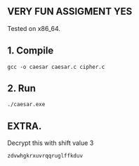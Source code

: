 ## VERY FUN ASSIGMENT YES

Tested on x86_64.

## 1. Compile

```
gcc -o caesar caesar.c cipher.c
```

## 2. Run

```
./caesar.exe
```

## EXTRA.

Decrypt this with shift value 3

```
zdvwhgkrxuvrqqruglffkduv
```
